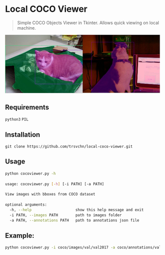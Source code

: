 # Local COCO Viewer

> Simple COCO Objects Viewer in Tkinter. Allows quick viewing on local machine.

![Example images](examples/example.jpg)

## Requirements
`python3` `PIL`

## Installation

```
git clone https://github.com/trsvchn/local-coco-viewer.git
```

## Usage

```bash
python cocoviewer.py -h

usage: cocoviewer.py [-h] [-i PATH] [-a PATH]

View images with bboxes from COCO dataset

optional arguments:
  -h, --help                    show this help message and exit
  -i PATH, --images PATH        path to images folder
  -a PATH, --annotations PATH   path to annotations json file
```

## Example:

```bash
python cocoviewer.py -i coco/images/val/val2017 -a coco/annotations/val/instances_val2017.json
```
